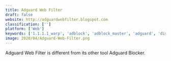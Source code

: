 ```yaml
---
title: Adguard Web Filter
draft: false 
website: http://adguardwebfilter.blogspot.com
classification: ['']
platform: ['Web']
keywords: ['1.1.1.1_warp', 'adblock', 'adblock_master', 'adguard', 'disconnect', 'ghostery', 'metiix_blockade', 'nano_adblocker', 'nextdns', 'privacy_badger', 'quad9', 'redmorph_browser_controller', 'scriptsafe', 'squid_proxy_server', 'trackmenot', 'ublock_origin']
image: 2020/04/Adguard-Web-Filter.png
---
```

Adguard Web Filter is different from its other tool Adguard Blocker.